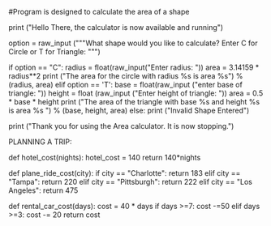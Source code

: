 #Program is designed to calculate the area of a shape

print ("Hello There, the calculator is now available and running")

option = raw_input ("""What shape would you like to calculate?
Enter C for Circle or T for Triangle: """)

if option == "C":
  radius = float(raw_input("Enter radius: "))
  area = 3.14159 * radius**2
  print ("The area for the circle with radius %s is area %s") %(radius, area) 
elif option == 'T':
  base = float(raw_input ("enter base of triangle: "))
  height = float (raw_input ("Enter height of triangle: "))
  area = 0.5 * base * height
  print ("The area of the triangle with base %s and height %s is area %s ") % (base, height, area)
else:
  print ("Invalid Shape Entered")
  
print ("Thank you for using the Area calculator. It is now stopping.")
  


PLANNING A TRIP:

def hotel_cost(nights):
  hotel_cost = 140
  return 140*nights 
 
def plane_ride_cost(city):
  if city == "Charlotte":
    return 183
  elif city == "Tampa":
    return 220
  elif city == "Pittsburgh":
    return 222
  elif city == "Los Angeles":
    return 475
    
def rental_car_cost(days):
  cost = 40 * days
  if days >=7:
    cost -=50
  elif days >=3:
    cost -= 20
  return cost

